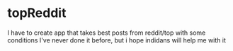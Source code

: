 # topReddit

I have to create app that takes best posts from reddit/top with some conditions
I've never done it before, but i hope indidans will help me with it
